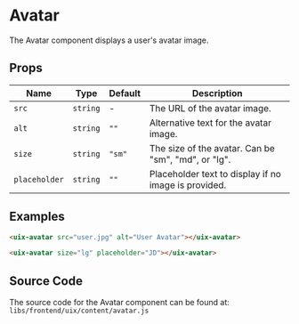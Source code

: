 # Avatar

The Avatar component displays a user's avatar image.

## Props

| Name         | Type     | Default   | Description                                 |
|--------------|----------|-----------|---------------------------------------------|
| `src`        | `string` | -         | The URL of the avatar image.               |
| `alt`        | `string` | `""`      | Alternative text for the avatar image.     |
| `size`       | `string` | `"sm"`    | The size of the avatar. Can be "sm", "md", or "lg". |
| `placeholder`| `string` | `""`      | Placeholder text to display if no image is provided. |

## Examples

```html
<uix-avatar src="user.jpg" alt="User Avatar"></uix-avatar>
```

```html
<uix-avatar size="lg" placeholder="JD"></uix-avatar>
```

## Source Code

The source code for the Avatar component can be found at:
`libs/frontend/uix/content/avatar.js`